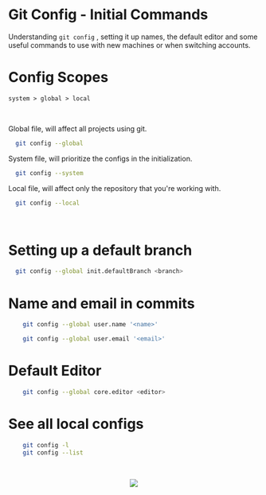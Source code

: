
# Git Config - Initial Commands
  
Understanding ``git config`` , setting it up names, the default editor and some useful commands to use with new machines or when switching accounts.

# Config Scopes

`` system > global > local ``

<br>

Global file, will affect all projects using git.
```bash
  git config --global 
```
System file, will prioritize the configs in the initialization.
```bash
  git config --system 
```
Local file, will affect only the repository that you're working with.
```bash
  git config --local
```

<br>

# Setting up a default branch

```bash
  git config --global init.defaultBranch <branch>
```


# Name and email in commits
```bash
    git config --global user.name '<name>'
```
```bash
    git config --global user.email '<email>'
```


# Default Editor

```bash
    git config --global core.editor <editor>
```


# See all local configs

```bash
    git config -l
    git config --list
```

<br>

<p align="center">
  <a href="https://skillicons.dev">
    <img src="https://skillicons.dev/icons?i=git" />
  </a>
</p>
